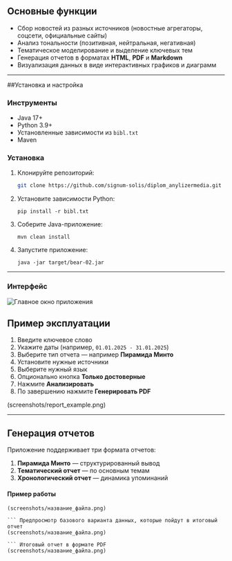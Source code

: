 ## Основные функции

- Сбор новостей из разных источников (новостные агрегаторы, соцсети, официальные сайты)
- Анализ тональности (позитивная, нейтральная, негативная)
- Тематическое моделирование и выделение ключевых тем
- Генерация отчетов в форматах **HTML**, **PDF** и **Markdown**
- Визуализация данных в виде интерактивных графиков и диаграмм

---

##Установка и настройка

### Инструменты

- Java 17+
- Python 3.9+
- Установленные зависимости из `bibl.txt`
- Maven

### Установка

1. Клонируйте репозиторий:
    ```bash
    git clone https://github.com/signum-solis/diplom_anylizermedia.git
    ```

2. Установите зависимости Python:
    ```
    pip install -r bibl.txt
    ```

3. Соберите Java-приложение:
    ```
    mvn clean install
    ```

4. Запустите приложение:
    ```
    java -jar target/bear-02.jar
    ```

---


### Интерфейс

![Главное окно приложения](screenshots/main_window.png)


## Пример эксплуатации

1. Введите ключевое слово
2. Укажите даты (например, `01.01.2025 - 31.01.2025`)
3. Выберите тип отчета —  например **Пирамида Минто**
4. Установите нужные источники
5. Выберите нужный язык
6. Опционально кнопка **Только достоверные**
7. Нажмите **Анализировать**
8. По завершению нажмите **Генерировать PDF**

(screenshots/report_example.png)

---

## Генерация отчетов

Приложение поддерживает три формата отчетов:

1. **Пирамида Минто** — структурированный вывод
2. **Тематический отчет** — по основным темам
3. **Хронологический отчет** — динамика упоминаний
   

#### Пример работы

``` Настройка параметров 
(screenshots/название_файла.png)

``` Предпросмотр базового варианта данных, которые пойдут в итоговый отчет
(screenshots/название_файла.png)

``` Итоговый отчет в формате PDF
(screenshots/название_файла.png)


